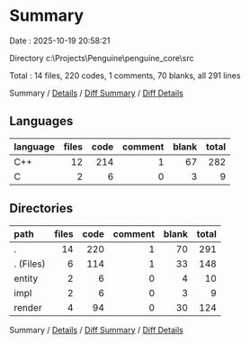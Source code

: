 # Summary

Date : 2025-10-19 20:58:21

Directory c:\\Projects\\Penguine\\penguine_core\\src

Total : 14 files,  220 codes, 1 comments, 70 blanks, all 291 lines

Summary / [Details](details.md) / [Diff Summary](diff.md) / [Diff Details](diff-details.md)

## Languages
| language | files | code | comment | blank | total |
| :--- | ---: | ---: | ---: | ---: | ---: |
| C++ | 12 | 214 | 1 | 67 | 282 |
| C | 2 | 6 | 0 | 3 | 9 |

## Directories
| path | files | code | comment | blank | total |
| :--- | ---: | ---: | ---: | ---: | ---: |
| . | 14 | 220 | 1 | 70 | 291 |
| . (Files) | 6 | 114 | 1 | 33 | 148 |
| entity | 2 | 6 | 0 | 4 | 10 |
| impl | 2 | 6 | 0 | 3 | 9 |
| render | 4 | 94 | 0 | 30 | 124 |

Summary / [Details](details.md) / [Diff Summary](diff.md) / [Diff Details](diff-details.md)